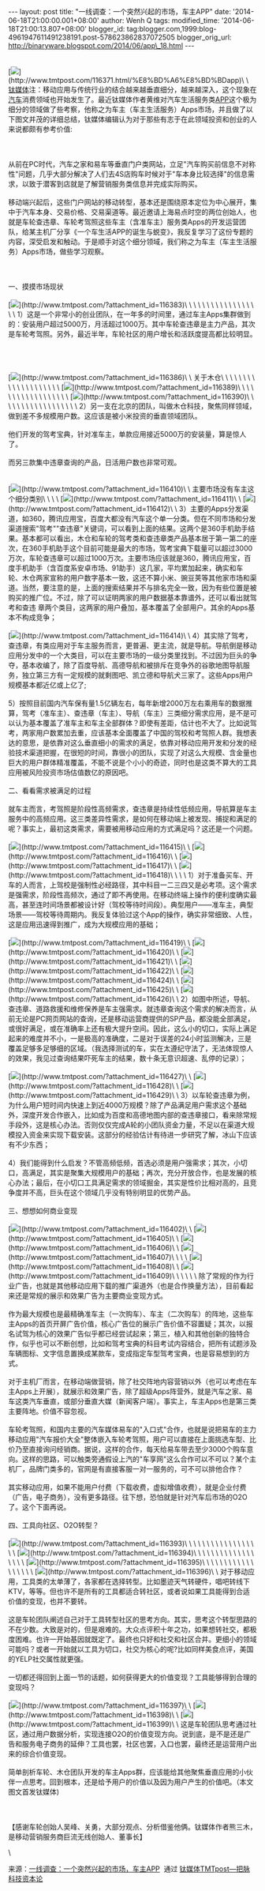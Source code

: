 --- layout: post title: "一线调查：一个突然兴起的市场，车主APP" date:
'2014-06-18T21:00:00.001+08:00' author: Wenh Q tags: modified\_time:
'2014-06-18T21:00:13.807+08:00' blogger\_id:
tag:blogger.com,1999:blog-4961947611491238191.post-578623862837072505
blogger\_orig\_url: http://binaryware.blogspot.com/2014/06/app\_18.html
---\
\
\
[![](https://images-blogger-opensocial.googleusercontent.com/gadgets/proxy?url=http%3A%2F%2Fwww.tmtpost.com%2Fwp-content%2Fuploads%2F2014%2F06%2F14030236773-560x325.jpg&container=blogger&gadget=a&rewriteMime=image%2F*)](http://www.tmtpost.com/116371.html/%E8%BD%A6%E8%BD%BDapp)\
\
[钛媒体](http://www.tmtpost.com/)注：移动应用与传统行业的结合越来越垂直细分，越来越深入，这个现象在[汽车](http://www.tmtpost.com/tag/%E6%B1%BD%E8%BD%A6)消费领域也开始发生了。最近钛媒体作者黄维对汽车生活服务类[APP](http://www.tmtpost.com/tag/app)这个极为细分的领域做了些考察，他称之为车主（车主生活服务）Apps市场，并且做了以下图文并茂的详细总结，钛媒体编辑认为对于那些有志于在此领域投资和创业的人来说都颇有参考价值:\
\
\
\
从前在PC时代，汽车之家和易车等垂直门户类网站，立足"汽车购买前信息不对称性"问题，几乎大部分解决了人们去4S店购车时候对于"车本身比较选择"的信息需求，以致于潜客到店就是了解营销服务类信息并完成实际购买。\
\
移动端兴起后，这些门户网站的移动转型，基本还是围绕原本定位为中心展开，集中于汽车本身、交易价格、交易渠道等。最近邀请上海易点时空的两位创始人，也就是车轮查违章、车轮考驾照这些车主（含准车主）服务类Apps的开发运营团队，给某主机厂分享《一个车生活APP的诞生与蜕变》，我反复学习了这份专题的内容，深受启发和触动。于是顺手对这个细分领域，我们称之为车主（车主生活服务）Apps市场，做些学习观察。\
\
\
\
一、摸摸市场现状\
\
[![](https://images-blogger-opensocial.googleusercontent.com/gadgets/proxy?url=http%3A%2F%2Fwww.tmtpost.com%2Fwp-content%2Fuploads%2F2014%2F06%2F140289821886-400x225.jpg&container=blogger&gadget=a&rewriteMime=image%2F*)](http://www.tmtpost.com/?attachment_id=116383)\
\
\
\
\
\
\
\
\
\
\
\
\
\
\
\
\
\
1）这是一个非常小的创业团队，在一年多的时间里，通过车主Apps集群做到的：安装用户超过5000万，月活超过1000万。其中车轮查违章是主力产品，其次是车轮考驾照。另外，最近半年，车轮社区的用户增长和活跃度提高都比较明显。\
\
\
\
\
[![](https://images-blogger-opensocial.googleusercontent.com/gadgets/proxy?url=http%3A%2F%2Fwww.tmtpost.com%2Fwp-content%2Fuploads%2F2014%2F06%2F140289827979-400x225.jpg&container=blogger&gadget=a&rewriteMime=image%2F*)](http://www.tmtpost.com/?attachment_id=116386)\
\
关于木仓\
\
\
\
\
\
\
\
\
\
\
\
\
\
\
\
\
\
\
\
[![](https://images-blogger-opensocial.googleusercontent.com/gadgets/proxy?url=http%3A%2F%2Fwww.tmtpost.com%2Fwp-content%2Fuploads%2F2014%2F06%2F140289837695-400x225.jpg&container=blogger&gadget=a&rewriteMime=image%2F*)](http://www.tmtpost.com/?attachment_id=116389)\
\
\
\
\
\
\
\
\
\
\
\
\
\
\
\
\
\
[![](https://images-blogger-opensocial.googleusercontent.com/gadgets/proxy?url=http%3A%2F%2Fwww.tmtpost.com%2Fwp-content%2Fuploads%2F2014%2F06%2F140289841026-400x225.jpg&container=blogger&gadget=a&rewriteMime=image%2F*)](http://www.tmtpost.com/?attachment_id=116390)\
\
\
\
\
\
\
\
\
\
\
\
\
\
\
\
\
\
2）另一支在北京的团队，叫做木仓科技，聚焦同样领域，做到差不多规模用户数。这应该是被小米投资的垂直领域团队。\
\
他们开发的驾考宝典，针对准车主，单款应用接近5000万的安装量，算是惊人了。\
\
而另三款集中违章查询的产品，日活用户数也非常可观。\
\
\
[![](https://images-blogger-opensocial.googleusercontent.com/gadgets/proxy?url=http%3A%2F%2Fwww.tmtpost.com%2Fwp-content%2Fuploads%2F2014%2F06%2F140289936274-400x711.jpg&container=blogger&gadget=a&rewriteMime=image%2F*)](http://www.tmtpost.com/?attachment_id=116410)\
\
主要市场没有车主这个细分类别\
\
\
\
[![](https://images-blogger-opensocial.googleusercontent.com/gadgets/proxy?url=http%3A%2F%2Fwww.tmtpost.com%2Fwp-content%2Fuploads%2F2014%2F06%2F140289941544-400x711.jpg&container=blogger&gadget=a&rewriteMime=image%2F*)](http://www.tmtpost.com/?attachment_id=116411)\
\
[![](https://images-blogger-opensocial.googleusercontent.com/gadgets/proxy?url=http%3A%2F%2Fwww.tmtpost.com%2Fwp-content%2Fuploads%2F2014%2F06%2F140289944823-400x711.jpg&container=blogger&gadget=a&rewriteMime=image%2F*)](http://www.tmtpost.com/?attachment_id=116412)\
\
3）主要的Apps分发渠道，如360，腾讯应用宝，百度大都没有汽车这个单一分类。但在不同市场和分发渠道搜索"驾考""查违章"关键词，可以看到上面的结果。这两个是360手机助手结果。基本都可以看出，木仓和车轮的驾考类和查违章类产品基本居于第一第二的座次，在360手机助手这个目前可能是最大的市场，驾考宝典下载量可以超过3000万次，车轮查违章可以超过1000万次。主要市场应该就是360，腾讯应用宝，百度手机助手（含百度系安卓市场、91助手）这几家，平均累加起来，确实和车轮、木仓两家宣称的用户数字基本一致，这还不算小米、豌豆荚等其他家市场和渠道。当然，要注意的是，上面的搜索结果并不与排名完全一致，因为有些位置是被购买的推广位。不过，除了可以证明两家的用户数据基本靠谱外，还可以看出就驾考和查违
章两个类目，这两家的用户叠加，基本覆盖了全部用户。其余的Apps基本不构成竞争；\
\
[![](https://images-blogger-opensocial.googleusercontent.com/gadgets/proxy?url=http%3A%2F%2Fwww.tmtpost.com%2Fwp-content%2Fuploads%2F2014%2F06%2F140289959328-400x711.jpg&container=blogger&gadget=a&rewriteMime=image%2F*)](http://www.tmtpost.com/?attachment_id=116414)\
\
4）其实除了驾考，查违章，有类应用对于车主服务而言，更普遍、更主流，就是导航。导航倒是移动应用分发中的一个大类目，可以在主要市场的一级分类里找到。不过因为巨头的争夺，基本收编了，除了百度导航、高德导航和被排斥在竞争外的谷歌地图导航服务，独立第三方有一定规模的就剩图吧、凯立德和导航犬三家了。这些Apps用户规模基本都近亿或上亿了;\
\
5）按照目前国内汽车保有量1.5亿辆左右，每年新增2000万左右乘用车的数据推算，驾考（准车主）、查违章（车主）、导航（车主）三类细分需求应用，是不是可以认为基本覆盖了准车主和车主全部群体？即使有差距，估计也不大了。比如说驾考，两家用户数累加去重，应该基本全面覆盖了中国的驾校和考驾照人群。我想表达的意思，是依靠对这么垂直细小的需求的满足，依靠对移动应用开发和分发的经验技术渠道把握，在很短的时间，靠很小的团队，实现了对这么大规模、含金量也巨大的用户群体精准覆盖，不能不说是个小小的奇迹，同时也是这类不算大的工具应用被风险投资市场估值数亿的原因吧。\
\
二、看看需求被满足的过程\
\
就车主而言，考驾照是阶段性高频需求，查违章是持续性低频应用，导航算是车主服务中的高频应用。这三类差异性需求，是如何在移动端上被发现、捕捉和满足的呢？事实上，最初这类需求，需要被用移动应用的方式满足吗？这还是一个问题。\
\
[![](https://images-blogger-opensocial.googleusercontent.com/gadgets/proxy?url=http%3A%2F%2Fwww.tmtpost.com%2Fwp-content%2Fuploads%2F2014%2F06%2F140289968996-400x225.jpg&container=blogger&gadget=a&rewriteMime=image%2F*)](http://www.tmtpost.com/?attachment_id=116415)\
\
[![](https://images-blogger-opensocial.googleusercontent.com/gadgets/proxy?url=http%3A%2F%2Fwww.tmtpost.com%2Fwp-content%2Fuploads%2F2014%2F06%2F140289972541-400x225.jpg&container=blogger&gadget=a&rewriteMime=image%2F*)](http://www.tmtpost.com/?attachment_id=116416)\
\
[![](https://images-blogger-opensocial.googleusercontent.com/gadgets/proxy?url=http%3A%2F%2Fwww.tmtpost.com%2Fwp-content%2Fuploads%2F2014%2F06%2F14028998312-400x711.jpg&container=blogger&gadget=a&rewriteMime=image%2F*)](http://www.tmtpost.com/?attachment_id=116417)\
\
[![](https://images-blogger-opensocial.googleusercontent.com/gadgets/proxy?url=http%3A%2F%2Fwww.tmtpost.com%2Fwp-content%2Fuploads%2F2014%2F06%2F140289987462-400x711.jpg&container=blogger&gadget=a&rewriteMime=image%2F*)](http://www.tmtpost.com/?attachment_id=116418)\
\
\
\
1）对于准备买车、开车的人而言，上驾校是强制性必经路径，其中科目一二三四又是必考项。这个需求是强需求，阶段性高频次，通过了即不再使用。在移动终端上操作的便利度确实最高，甚至连时间场景都被设计好（驾校等待时间段）。典型用户——准车主，典型场景——驾校等待周期内。我反复体验过这个App的操作，确实非常细致、人性，这是应用迅速得到推广，成为大规模应用的基础；\
\
[![](https://images-blogger-opensocial.googleusercontent.com/gadgets/proxy?url=http%3A%2F%2Fwww.tmtpost.com%2Fwp-content%2Fuploads%2F2014%2F06%2F140289998812-400x225.jpg&container=blogger&gadget=a&rewriteMime=image%2F*)](http://www.tmtpost.com/?attachment_id=116419)\
\
[![](https://images-blogger-opensocial.googleusercontent.com/gadgets/proxy?url=http%3A%2F%2Fwww.tmtpost.com%2Fwp-content%2Fuploads%2F2014%2F06%2F140290003282-400x225.jpg&container=blogger&gadget=a&rewriteMime=image%2F*)](http://www.tmtpost.com/?attachment_id=116420)\
\
[![](https://images-blogger-opensocial.googleusercontent.com/gadgets/proxy?url=http%3A%2F%2Fwww.tmtpost.com%2Fwp-content%2Fuploads%2F2014%2F06%2F140290006782-400x225.jpg&container=blogger&gadget=a&rewriteMime=image%2F*)](http://www.tmtpost.com/?attachment_id=116421)\
\
[![](https://images-blogger-opensocial.googleusercontent.com/gadgets/proxy?url=http%3A%2F%2Fwww.tmtpost.com%2Fwp-content%2Fuploads%2F2014%2F06%2F140290009532-400x225.jpg&container=blogger&gadget=a&rewriteMime=image%2F*)](http://www.tmtpost.com/?attachment_id=116422)\
\
[![](https://images-blogger-opensocial.googleusercontent.com/gadgets/proxy?url=http%3A%2F%2Fwww.tmtpost.com%2Fwp-content%2Fuploads%2F2014%2F06%2F140290012572-400x711.jpg&container=blogger&gadget=a&rewriteMime=image%2F*)](http://www.tmtpost.com/?attachment_id=116424)\
\
[![](https://images-blogger-opensocial.googleusercontent.com/gadgets/proxy?url=http%3A%2F%2Fwww.tmtpost.com%2Fwp-content%2Fuploads%2F2014%2F06%2F140290015222-400x711.jpg&container=blogger&gadget=a&rewriteMime=image%2F*)](http://www.tmtpost.com/?attachment_id=116425)\
\
[![](https://images-blogger-opensocial.googleusercontent.com/gadgets/proxy?url=http%3A%2F%2Fwww.tmtpost.com%2Fwp-content%2Fuploads%2F2014%2F06%2F140290017678-400x711.jpg&container=blogger&gadget=a&rewriteMime=image%2F*)](http://www.tmtpost.com/?attachment_id=116426)\
\
2）如图中所述，导航、查违章、道路救援和维修保养是车主强需求。就违章查询这个需求的解决而言，从前无论是PC网页网站的查询，还是移动运营商提供的SP产品，都没能全部满足，或很好满足，或在准确率上还有极大提升空间。因此，这么小的切口，实际上满足起来的难度并不小，一是极高的准确度，二是对于误差的24小时监测解决，三是覆盖足够多足够细的区域。（我选择测试的车，实在太遵纪守法了，无法体现惊人的效果，我见过查询结果吓死车主的结果，数十条无意识超速、乱停的记录）；\
\
[![](https://images-blogger-opensocial.googleusercontent.com/gadgets/proxy?url=http%3A%2F%2Fwww.tmtpost.com%2Fwp-content%2Fuploads%2F2014%2F06%2F140290024649-400x225.jpg&container=blogger&gadget=a&rewriteMime=image%2F*)](http://www.tmtpost.com/?attachment_id=116427)\
\
[![](https://images-blogger-opensocial.googleusercontent.com/gadgets/proxy?url=http%3A%2F%2Fwww.tmtpost.com%2Fwp-content%2Fuploads%2F2014%2F06%2F140290028164-400x225.jpg&container=blogger&gadget=a&rewriteMime=image%2F*)](http://www.tmtpost.com/?attachment_id=116428)\
\
[![](https://images-blogger-opensocial.googleusercontent.com/gadgets/proxy?url=http%3A%2F%2Fwww.tmtpost.com%2Fwp-content%2Fuploads%2F2014%2F06%2F140290031061-400x225.jpg&container=blogger&gadget=a&rewriteMime=image%2F*)](http://www.tmtpost.com/?attachment_id=116429)\
\
3）以车轮查违章为例，为什么用户短时间内快速上到近4000万规模？除了产品满足用户需求这个基础外，深度开发合作嵌入，比如成为百度和高德地图内部的查违章接口，看来除常规手段外，这是核心办法。否则仅仅完成A轮的小团队资金力量，不足以在渠道大规模投入资金来实现下载安装。这部分的经验估计有待进一步研究了解，冰山下应该有不少东西；\
\
4）我们能得到什么启发？不管高频低频，首选必须是用户强需求；其次，小切口，高满足，其实是聚集大规模用户的基础；再次，充分开放合作，也是发展的核心办法；最后，在小切口工具满足需求的领域掘金，其实是性价比相对高的，且竞争度并不高，巨头在这个领域几乎没有特别明显的优势产品。\
\
三、想想如何商业变现\
\
[![](https://images-blogger-opensocial.googleusercontent.com/gadgets/proxy?url=http%3A%2F%2Fwww.tmtpost.com%2Fwp-content%2Fuploads%2F2014%2F06%2F140289900471-400x711.jpg&container=blogger&gadget=a&rewriteMime=image%2F*)](http://www.tmtpost.com/?attachment_id=116402)\
\
[![](https://images-blogger-opensocial.googleusercontent.com/gadgets/proxy?url=http%3A%2F%2Fwww.tmtpost.com%2Fwp-content%2Fuploads%2F2014%2F06%2F140289909390-400x711.jpg&container=blogger&gadget=a&rewriteMime=image%2F*)](http://www.tmtpost.com/?attachment_id=116405)\
\
[![](https://images-blogger-opensocial.googleusercontent.com/gadgets/proxy?url=http%3A%2F%2Fwww.tmtpost.com%2Fwp-content%2Fuploads%2F2014%2F06%2F140289914024-400x711.jpg&container=blogger&gadget=a&rewriteMime=image%2F*)](http://www.tmtpost.com/?attachment_id=116406)\
\
[![](https://images-blogger-opensocial.googleusercontent.com/gadgets/proxy?url=http%3A%2F%2Fwww.tmtpost.com%2Fwp-content%2Fuploads%2F2014%2F06%2F140289916980-400x711.jpg&container=blogger&gadget=a&rewriteMime=image%2F*)](http://www.tmtpost.com/?attachment_id=116407)\
\
\
\
[![](https://images-blogger-opensocial.googleusercontent.com/gadgets/proxy?url=http%3A%2F%2Fwww.tmtpost.com%2Fwp-content%2Fuploads%2F2014%2F06%2F140289919366-400x711.jpg&container=blogger&gadget=a&rewriteMime=image%2F*)](http://www.tmtpost.com/?attachment_id=116408)\
\
[![](https://images-blogger-opensocial.googleusercontent.com/gadgets/proxy?url=http%3A%2F%2Fwww.tmtpost.com%2Fwp-content%2Fuploads%2F2014%2F06%2F140289923134-400x225.jpg&container=blogger&gadget=a&rewriteMime=image%2F*)](http://www.tmtpost.com/?attachment_id=116409)\
\
\
\
\
\
除了常规的作为行业广告，也就是其他移动应用下载的推广渠道外（也是合作换量方法），目前看起来还是常规的展示和效果广告为主要商业变现方式。\
\
作为最大规模也是最精确准车主（一次购车）、车主（二次购车）的阵地，这些车主Apps的首页开屏广告价值，核心广告位的展示广告价值不容置疑；其次，以报名试驾为核心的效果广告似乎都已经尝试起来；第三，植入和其他创新的独特合作，似乎也可以不断创想，比如和驾考宝典的科目考试内容结合，把所有试题涉及车辆图标、文字信息置换成某款车，变成指定车型驾考宝典，也是容易想到的方式。\
\
对于主机厂而言，在移动端做营销，除了社交阵地内容营销以外（也可以考虑在车主Apps上开展），就展示和效果广告，除了超级Apps阵营外，就是汽车之家、易车这类汽车垂直，或部分垂直大媒（新闻客户端）。事实上，车主Apps也是第三类主要阵地。价值不容忽视。\
\
车轮考驾照，和国内主要的汽车媒体易车的"入口式"合作，也就是说把易车的主力移动应用"汽车报价大全"整体嵌入车轮考驾照，用户可以直接在上面挑选车型、比价乃至直接询问经销商。据说，这样的合作，每天给易车带去至少3000个购车意向。这样的思路，可以触类旁通假设上汽的"车享网"这么合作可以不可以？某个主机厂，品牌门类多的，官网是有直接客服一对一服务的，可不可以排他合作？\
\
其实移动应用，如果不能用户付费（下载收费，虚拟增值收费），就是企业付费（广告，电子商务），没有更多路径。往下想，恐怕就是针对汽车后市场的O2O了。这个下面再说。\
\
四、工具向社区、O2O转型？\
\
[![](https://images-blogger-opensocial.googleusercontent.com/gadgets/proxy?url=http%3A%2F%2Fwww.tmtpost.com%2Fwp-content%2Fuploads%2F2014%2F06%2F140289863084-400x225.jpg&container=blogger&gadget=a&rewriteMime=image%2F*)](http://www.tmtpost.com/?attachment_id=116393)\
\
\
\
\
\
\
\
\
\
\
\
\
\
\
\
\
\
[![](https://images-blogger-opensocial.googleusercontent.com/gadgets/proxy?url=http%3A%2F%2Fwww.tmtpost.com%2Fwp-content%2Fuploads%2F2014%2F06%2F140289866965-400x225.jpg&container=blogger&gadget=a&rewriteMime=image%2F*)](http://www.tmtpost.com/?attachment_id=116394)\
\
\
\
\
\
\
\
\
\
\
\
\
\
\
\
\
\
[![](https://images-blogger-opensocial.googleusercontent.com/gadgets/proxy?url=http%3A%2F%2Fwww.tmtpost.com%2Fwp-content%2Fuploads%2F2014%2F06%2F14028987014-400x225.jpg&container=blogger&gadget=a&rewriteMime=image%2F*)](http://www.tmtpost.com/?attachment_id=116395)\
\
\
\
\
\
\
\
\
\
\
\
\
\
\
\
\
\
[![](https://images-blogger-opensocial.googleusercontent.com/gadgets/proxy?url=http%3A%2F%2Fwww.tmtpost.com%2Fwp-content%2Fuploads%2F2014%2F06%2F140289873422-400x225.jpg&container=blogger&gadget=a&rewriteMime=image%2F*)](http://www.tmtpost.com/?attachment_id=116396)\
\
对于移动应用，工具类的太单薄了，各家都在选择转型。比如墨迹天气转硬件，唱吧转线下KTV，等等。但也许不是所有的工具都适合转社区，或者说如果工具能得到合适价值的变现，也并不要转。\
\
这是车轮团队阐述自己对于工具转型社区的思考方向。其实，思考这个转型思路的不在少数。大致是对的，但是艰难的。大众点评积十年之功，如果想转社交，都极度困难。也许一开始基因就既定了。最终也只好和社交和社区合并。更细小的领域可能吗？或者一开始就以工具为切口，社交为核心的呢?比如同样美食点评，美国的YELP社交属性就更强。\
\
一切都还得回到上面一节的话题，如何获得更大的价值变现？工具能够得到合理的变现吗？\
\
[![](https://images-blogger-opensocial.googleusercontent.com/gadgets/proxy?url=http%3A%2F%2Fwww.tmtpost.com%2Fwp-content%2Fuploads%2F2014%2F06%2F140289877494-400x225.jpg&container=blogger&gadget=a&rewriteMime=image%2F*)](http://www.tmtpost.com/?attachment_id=116397)\
\
[![](https://images-blogger-opensocial.googleusercontent.com/gadgets/proxy?url=http%3A%2F%2Fwww.tmtpost.com%2Fwp-content%2Fuploads%2F2014%2F06%2F140289879720-400x225.jpg&container=blogger&gadget=a&rewriteMime=image%2F*)](http://www.tmtpost.com/?attachment_id=116398)\
\
[![](https://images-blogger-opensocial.googleusercontent.com/gadgets/proxy?url=http%3A%2F%2Fwww.tmtpost.com%2Fwp-content%2Fuploads%2F2014%2F06%2F140289881995-400x225.jpg&container=blogger&gadget=a&rewriteMime=image%2F*)](http://www.tmtpost.com/?attachment_id=116399)\
\
这是车轮团队思考通过社区，通过用户数据分析，实现连接O2O的价值变现方向。说到底，是不是还是广告和服务电子商务的延伸？工具也罢，社区也罢，入口也罢，最终还是运营用户出来的综合价值变现。\
\
简单剖析车轮、木仓团队开发的车主Apps群，应该能给其他聚焦垂直应用的小伙伴一点思考。回到根本，还是给予用户的价值以及因为用户产生的价值吧。（本文图文首发钛媒体)\
\
\
\
【感谢车轮创始人吴峰、关勇，大部分观点、分析借鉴他俩。钛媒体作者熊三木，是移动营销服务商巨流无线创始人、董事长】
<div>

\

</div>

<div>

来源：[一线调查：一个突然兴起的市场，车主APP](http://www.tmtpost.com/116371.html)  通过 [钛媒体TMTpost—把脉科技资本论](http://www.tmtpost.com/)

</div>
